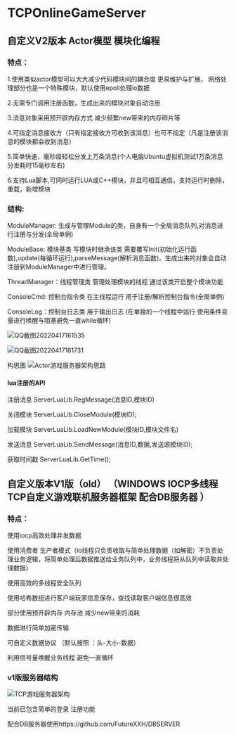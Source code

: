 # TCPOnlineGameServer
## 自定义V2版本  Actor模型 模块化编程

### 特点：

1.使用类似actor模型可以大大减少代码模块间的耦合度 更易维护与扩展。
网络处理部分也是一个特殊模块，默认使用epoll处理io数据

2.无需专门调用注册函数，生成出来的模块对象自动注册

3.消息对象采用预开辟内存方式  减少频繁new带来的内存碎片等

4.可指定消息接收方（只有指定接收方可收到该消息）也可不指定（凡是注册该消息的模块都会收到消息）

5.简单快速，毫秒级轻松分发上万条消息(个人电脑Ubuntu虚拟机测试1万条消息分发耗时15毫秒左右)

6.支持Lua脚本,可同时运行LUA或C++模块，并且可相互通信，支持运行时删除，重载，新增模块

### 结构:


ModuleManager:  生成与管理Module的类，自身有一个全局消息队列,对消息进行注册与分发(全局单例) 

ModuleBase: 模块基类 写模块时继承该类 需要覆写Init(初始化运行函数),update(每循环运行),parseMessage(解析消息函数)。生成出来的对象会自动注册到ModuleManager中进行管理。

ThreadManager：线程管理类 管理处理模块的线程 通过该类开启整个模块功能

ConsoleCmd: 控制台指令类 在主线程运行 用于注册/解析控制台指令(全局单例)

ConsoleLog：控制台日志类 用于输出日志 (在单独的一个线程中运行 使用条件变量进行唤醒与阻塞避免一直while循环)



![QQ截图20220417161535](https://user-images.githubusercontent.com/60800578/163706511-e6b7432a-2140-4e3e-ab54-c11e660eb76d.png)



![QQ截图20220417161731](https://user-images.githubusercontent.com/60800578/163706514-667eb01b-0770-4909-a37e-5875e93429ef.png)






构思图
![Actor游戏服务器架构思路](https://user-images.githubusercontent.com/60800578/163332879-fc3776c5-8c01-45ba-9d11-168609a29366.png)



#### lua注册的API
注册消息
ServerLuaLib.RegMessage(消息ID,模块ID)

关闭模块
ServerLuaLib.CloseModule(模块ID);

加载模块
ServerLuaLib.LoadNewModule(模块ID,模块文件名)

发送消息
ServerLuaLib.SendMessage(消息ID,数据,发送源模块ID);

获取时间戳
ServerLuaLib.GetTime();



## 自定义版本V1版（old） （WINDOWS IOCP多线程TCP自定义游戏联机服务器框架 配合DB服务器 ）


### 特点：

使用iocp高效处理并发数据

使用消费者 生产者模式（io线程只负责收取与简单处理数据（如解密）不负责处理业务逻辑，将简单处理后数据推送给业务队列中，业务线程将从队列中读取并处理数据）

使用高效的多线程安全队列

使用哈希数组进行客户端玩家信息保存，查找读取客户端信息很高效

部分使用预开辟内存 内存池 减少new带来的消耗

数据进行简单加密传输

可自定义数据协议   （默认按照 ：头-大小-数据）

利用信号量唤醒业务线程 避免一直循环



### v1版服务器结构


![TCP游戏服务器架构](https://user-images.githubusercontent.com/60800578/135739241-7277575f-26ab-4210-9521-9185c0da1b95.png)


当前已包含简单的登录 注册功能

配合DB服务器使用https://github.com/FutureXXH/DBSERVER





